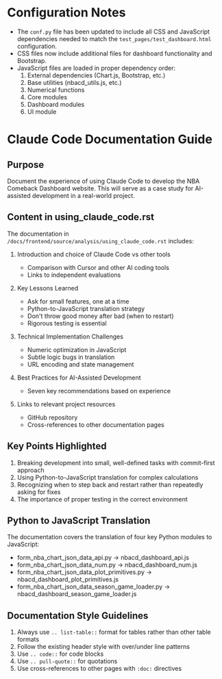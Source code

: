 # Configuration Notes

- The `conf.py` file has been updated to include all CSS and JavaScript dependencies needed to match the `test_pages/test_dashboard.html` configuration.
- CSS files now include additional files for dashboard functionality and Bootstrap.
- JavaScript files are loaded in proper dependency order:
  1. External dependencies (Chart.js, Bootstrap, etc.)
  2. Base utilities (nbacd_utils.js, etc.)
  3. Numerical functions
  4. Core modules
  5. Dashboard modules
  6. UI module

# Claude Code Documentation Guide

## Purpose
Document the experience of using Claude Code to develop the NBA Comeback Dashboard website. This will serve as a case study for AI-assisted development in a real-world project.

## Content in using_claude_code.rst
The documentation in `/docs/frontend/source/analysis/using_claude_code.rst` includes:

1. Introduction and choice of Claude Code vs other tools
   - Comparison with Cursor and other AI coding tools
   - Links to independent evaluations

2. Key Lessons Learned
   - Ask for small features, one at a time
   - Python-to-JavaScript translation strategy
   - Don't throw good money after bad (when to restart)
   - Rigorous testing is essential

3. Technical Implementation Challenges
   - Numeric optimization in JavaScript
   - Subtle logic bugs in translation
   - URL encoding and state management

4. Best Practices for AI-Assisted Development
   - Seven key recommendations based on experience

5. Links to relevant project resources
   - GitHub repository
   - Cross-references to other documentation pages

## Key Points Highlighted
1. Breaking development into small, well-defined tasks with commit-first approach
2. Using Python-to-JavaScript translation for complex calculations
3. Recognizing when to step back and restart rather than repeatedly asking for fixes
4. The importance of proper testing in the correct environment

## Python to JavaScript Translation
The documentation covers the translation of four key Python modules to JavaScript:
- form_nba_chart_json_data_api.py → nbacd_dashboard_api.js
- form_nba_chart_json_data_num.py → nbacd_dashboard_num.js
- form_nba_chart_json_data_plot_primitives.py → nbacd_dashboard_plot_primitives.js
- form_nba_chart_json_data_season_game_loader.py → nbacd_dashboard_season_game_loader.js

## Documentation Style Guidelines
1. Always use `.. list-table::` format for tables rather than other table formats
2. Follow the existing header style with over/under line patterns
3. Use `.. code::` for code blocks
4. Use `.. pull-quote::` for quotations
5. Use cross-references to other pages with `:doc:` directives